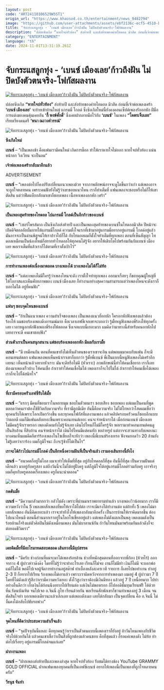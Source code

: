 ```yaml
---
layout: post
code: "ART24110106529W5ST1"
origin_url: "https://www.khaosod.co.th/entertainment/news_9482794"
image: "https://github.com/user-attachments/assets/ebf2136c-ecf5-4510-bd1f-5a67ca79db5b"
title: "จับกระแสลูกทุ่ง - ‘เบนซ์ เมืองเลย’ก้าวถึงฝัน ไม่ปิดบังตัวตนจริง-โฟกัสผลงาน"
description: "ปล่อยซิงเกิล “หายใจบ่ทั่วท้อง” ส่งท้ายปี และส่งท้ายของค่ายไทดอล มิวสิค ก่อนที่เจ้าพ่อเพลงเศร้า ‘เบนซ์ เมืองเลย’ จะย้ายเข้าบ้านใหญ่ แกรมมี่ โกลด์"
category: "ENTERTAINMENT"
language: "th"
date: 2024-11-01T13:31:19.261Z
---
```


# จับกระแสลูกทุ่ง - ‘เบนซ์ เมืองเลย’ก้าวถึงฝัน ไม่ปิดบังตัวตนจริง-โฟกัสผลงาน

[![จับกระแสลูกทุ่ง - ‘เบนซ์ เมืองเลย’ก้าวถึงฝัน ไม่ปิดบังตัวตนจริง-โฟกัสผลงาน](https://www.khaosod.co.th/wpapp/uploads/2024/10/AA-5-scaled.jpg "จับกระแสลูกทุ่ง - ‘เบนซ์ เมืองเลย’ก้าวถึงฝัน ไม่ปิดบังตัวตนจริง-โฟกัสผลงาน")](https://www.khaosod.co.th/wpapp/uploads/2024/10/AA-5-scaled.jpg)

ปล่อยซิงเกิล **“หายใจบ่ทั่วท้อง”** ส่งท้ายปี และส่งท้ายของค่ายไทดอล มิวสิค ก่อนที่เจ้าพ่อเพลงเศร้า **‘เบนซ์ เมืองเลย’** จะย้ายเข้าบ้านใหญ่ แกรมมี่ โกลด์ ซึ่งซิงเกิลใหม่นี้ยังคงคอนเซ็ปต์เพลงรักอกหัก ฝีมือการแต่งของคนคุ้นเคยกัน **‘กี้ พงษ์ศักดิ์’** ซึ่งเคยฝากลายมือไว้กับ **‘เบนซ์’** ในเพลง **“โคตรเจ็บเลย”** เรียบเรียงดนตรี **‘พนา ณะวงค์วรรณ์’**

![จับกระแสลูกทุ่ง - ‘เบนซ์ เมืองเลย’ก้าวถึงฝัน ไม่ปิดบังตัวตนจริง-โฟกัสผลงาน](https://www.khaosod.co.th/wpapp/uploads/2024/10/1-63.jpg)



**ซิงเกิลใหม่**

**เบนซ์** – “เป็นเพลงช้า คือแฟนเรามีคนใหม่ เกิดการช็อก ทำให้เราหายใจไม่ออก หายใจบ่ทั่วท้อง แน่นหน้าอก วิงเวียน จะเป็นลม”

**เจ้าพ่อเพลงเศร้ากลับมาอีกแล้ว**

ADVERTISEMENT

**เบนซ์** – “เพลงต่อไปก็คงปรับเปลี่ยนแนวเพลงด้วย จากภาพลักษณ์อาจจะดูโตขึ้นกว่าเก่า แต่เพลงอาจจะถูกใจหลายคน เพราะคนฟังยังไม่รู้ว่าเขาชอบแนวไหน เราก็ทำเต็มที่ แฟนเพลงจะชอบหรือไม่ก็ให้เขาตัดสิน แต่ว่าฟีดแบ็กกลับมาเขาก็ชอบเพลง เนื้อหาเพลงอกหัก เศร้า”

![จับกระแสลูกทุ่ง - ‘เบนซ์ เมืองเลย’ก้าวถึงฝัน ไม่ปิดบังตัวตนจริง-โฟกัสผลงาน](https://www.khaosod.co.th/wpapp/uploads/2024/10/2-ครูสลา-เบนซ์.jpg)

**เป็นเพลงสุดท้ายของไทดอล ไปแกรมมี่ โกลด์เป็นอีกก้าวของเบนซ์**

**เบนซ์** – “เซอร์ไพรส์มาก เป็นซิงเกิลส่งท้ายปี และเป็นเพลงสุดท้ายของเบนซ์ในไทดอลมิวสิค ปีหน้าจะเปิดดิจิตอลอัลบั้มภายใต้แกรมมี่โกลด์ ความตั้งใจแรกที่เข้ามาอยู่แกรมมี่อยากอยู่แกรมมี่ โกลด์อยู่แล้ว มันอาจจะเป็นด่านพิสูจน์ให้เราก้าวไปก็ได้ กับไทดอลผมก็ตั้งใจทำเต็มที่ทุกเพลง ตอนที่เซ็นสัญญา ไทดอลเหมือนเป็นน้องใหม่ก็อยากทำไทดอลให้ทุกคนได้รู้จัก อยากให้เติบโตไปพร้อมกันกับเบนซ์ เมืองเลย พอเราเต็มที่แล้วเราก็ได้ตามที่เราตั้งเป้าไว้”

![จับกระแสลูกทุ่ง - ‘เบนซ์ เมืองเลย’ก้าวถึงฝัน ไม่ปิดบังตัวตนจริง-โฟกัสผลงาน](https://www.khaosod.co.th/wpapp/uploads/2024/10/8-14.jpg)

**การทำงานเพลงต่อเนื่องมาตลอด บางเพลงได้ บางเพลงไม่ได้ก็ไม่ท้อ**

**เบนซ์** – “แต่ละเพลงไม่มีใครรู้ว่าเพลงไหนจะดัง เราตั้งใจทำทุกเพลง ออกมาเรื่อยๆ ก็ขอบคุณผู้ใหญ่ที่ให้โอกาสและเห็นศักยภาพของ เบนซ์ เมืองเลย ก็ทำงานอย่างสุดความสามารถแต่ว่าเพลงไหนจะดังเราก็บอกไม่ได้ อยู่ที่คนฟัง”

![จับกระแสลูกทุ่ง - ‘เบนซ์ เมืองเลย’ก้าวถึงฝัน ไม่ปิดบังตัวตนจริง-โฟกัสผลงาน](https://www.khaosod.co.th/wpapp/uploads/2024/10/4-1-1.jpg)

**แฟนๆ ชอบจุดไหนของเบนซ์**

**เบนซ์** – “ถ้าเป็นแนวเพลง ความสำเร็จของเพลง เป็นเพลงแนวที่อกหัก ใครอกหักฟังเพลงแล้วต้องร้องไห้ ผมชอบร้องเพลงดึงอารมณ์มาก คือเวลาเอฟซีเจอเขาจะบอกว่า รู้มั้ยหนูฟังเพลงพี่ร้องไห้ทุกครั้งเลย เวลาหนูอกหักฟังเพลงพี่ร้องไห้ตลอด ซึ่งเจอแบบนี้เยอะมาก ผมคิดว่ามาทางนี้สำหรับคนอกหักไปเลยอาจจะดี คนเขาชอบฟัง”

**ส่วนตัวเราเป็นคนสนุกสนาน แต่ชอบร้องเพลงอกหัก มีผลกับเรามั้ย**

**เบนซ์** – “มี เหมือนกัน ตอนที่คนเขายังไม่เห็นตัวตนของเราเขาจะอิน แต่พอผมมาคบกับแฟน ก็จะมีคอนเทนต์ตลก แฟนเพลงพอเห็นหน้าเราเขาก็บอกว่า รู้มั้ยพี่เบนซ์ พี่เป็นแบบนี้หนูฟังเพลงไม่เศร้าอีกเลยนะ เห็นหน้าแล้วอยากหัวเราะ มันจะดีหรือไม่ดี (หัวเราะ) ภาพลักษณ์นี้ทำให้คนเชื่อยาก เราก็เลยต้องมาเพลงเร็วบ้าง ให้คนเชื่อ ถ้าเราทำให้คนเชื่อไม่ได้ เพลงเราก็จะไปไม่ได้ ถ้าเราทำให้คนเชื่อได้เพลงเราก็จะไปได้สนิทใจ”

![จับกระแสลูกทุ่ง - ‘เบนซ์ เมืองเลย’ก้าวถึงฝัน ไม่ปิดบังตัวตนจริง-โฟกัสผลงาน](https://www.khaosod.co.th/wpapp/uploads/2024/10/3-1-1.jpg)

**ที่เรามีครอบครัวเอฟซีรับได้มั้ย**

**เบนซ์** – “แรกๆ มีคนที่ชอบเราในหลายมุม ชอบในตัวตนเรา ชอบเสียง ชอบเพลง แต่ผมเป็นคนที่พูดตลอดว่าคนเราต้องใช้ชีวิตกับความจริง ที่เรามีลูกมีเมีย อันนี้คือความจริง ไม่ได้โกหกว่าโสดผมเชื่อว่าทุกคนรับได้เพราะโลกเปิดกว้างขึ้น และทุกคนโฟกัสที่ผลงานเพลง แล้วคลิปครอบครัวคนก็ชอบอีกแบบว่าตลกดี ผมก็มีแฟนคลับเยอะขึ้นเพราะคอนเทนต์เยอะ คนจะจำหน้าเราได้ เมื่อก่อนเบนซ์ เมืองเลย ไม่มีคนรู้จักเราหรอก เพลงดังคนยังไม่รู้จักเลย เดินไปไหนก็ไม่มีใครรู้จัก พอเรามาทำคอนเทนต์คนดูเป็นสิบล้าน ยี่สิบล้าน คนจำหน้าเราได้ เดินไปไหนมีแต่คนทัก ขอถ่ายรูป แต่อาจจะสวนทางกับเพลงนะ บางคนเห็นผมดีดกีตาร์ร้องเพลงในโซเชี่ยลก็จะทักว่า เพลงนี้พี่เบนซ์ร้องเหรอ ฟังจนยอดวิว 20 ล้านยังไม่รู้เลยว่าเราร้อง ผมก็ภูมิใจนะ ถึงจะรู้ช้าก็ไม่เป็นไร”

**เราจะได้ก้าวไปแกรมมี่โกลด์ เป็นอีกหนึ่งความฝันที่เป็นจริงแล้ว เรามองเส้นทางนี้ยังไง**

**เบนซ์** – “อนาคตก็อยู่ไม่ไกล ผมจะทำให้เต็มที่ที่สุด อยู่กับไทดอลก็ที่สุด อันนี้ก็ที่สุด เป็นความฝันแต่เด็กแล้ว มาอยู่กับครูสลา แต่ถึงวันนี้จะไม่ได้อยู่ฝั่งครู แต่ก็ภูมิใจได้อยู่แกรมมี่โกลด์ร่วมกับครู เอาจริงๆ ผมก็คุยกับครูตลอดเรื่องเพลง ครูก็แนะนำตลอด”

![จับกระแสลูกทุ่ง - ‘เบนซ์ เมืองเลย’ก้าวถึงฝัน ไม่ปิดบังตัวตนจริง-โฟกัสผลงาน](https://www.khaosod.co.th/wpapp/uploads/2024/10/5-.jpg)

**กดดันมั้ย**

**เบนซ์** – “มีความกลัวมากกว่า กลัวไม่ดัง เพราะที่ผ่านมาเราพยายามทำแล้ว บางเพลงวิวน้อยมาก เราก็มีความหวังว่าใน 5 เพลงขอสักเพลงที่ขอให้เราได้ไปต่อ เราจะมีแรงได้ทำงานต่อ แต่ถ้าทั้ง 5 เพลงไม่มาเลยสักเพลง อันนี้คิดเยอะแล้ว เราจะทำยังไงให้เพลงกลับมาอีกครั้ง เป็นการบ้านให้เราคิดมากขึ้น ต้องไปแนวไหนดี ตอนนี้ส่วนมากเราอยู่ในโลกโซเชี่ยลอยู่แล้ว แต่เพลงไม่ดังแตกเป็นพลุ เพลงผมดังเป็นร้อยล้านก็จริงแต่ตัวศิลปินไม่ดังเหมือนเพลง มันไม่บาลานซ์กัน ถ้าวันไหนมันมาพร้อมกันแล้วดังก็จะต่อยอดชีวิตเรา”

![จับกระแสลูกทุ่ง - ‘เบนซ์ เมืองเลย’ก้าวถึงฝัน ไม่ปิดบังตัวตนจริง-โฟกัสผลงาน](https://www.khaosod.co.th/wpapp/uploads/2024/10/7-23.jpg)

**เคยคิดมั้ยที่มีอะไรมาทดสอบตลอด เส้นทางนี้มีอุปสรรค**

**เบนซ์** – “มีครับ ช่วงก่อนที่ผมจะมาได้เพลงร้อยล้าน ช่วงที่หนักสุดตอนที่ออกจากพี่ก้อง (ห้วยไร่) ออกจากวง 4 ผู้บ่าวห่าวด๊งด๊ง โดยที่ไม่รู้ว่าจะทำอะไรเลย เรียนก็ไม่จบ งานก็ไม่มีทำ เงินก็ไม่มี จะบอกพ่อแม่ก็ไม่ได้ พอดีไปเจอผู้จัดการทำงานอยู่สต๊าฟ ทำเบื้องหลังละครเวที รายการ ก็เลยไปขอทำงาน ทำอยู่ 2-3 ปี ก็อยากไปเรียน ร้องเพลงไม่เอาแล้ว เพราะเราผิดหวังจากการทำเพลงมา ผมอยู่ 4 ผู้บ่าวมา 7 ปี โดยที่ไม่ดังแล้วรู้สึกว่าเรามีความหวังเยอะ ตั้งไว้สูงว่าเราต้องมีเงินมีทอง แล้วอยู่ 7 ปี เหนื่อยมาก ไปทำอย่างอื่นดีกว่า เก็บเงินได้ก้อนนึงอยากไปเรียนต่อ แต่เงินไม่พอหรอก ก็ไปออดิชั่นทุนเรียนฟรี ได้ด้วย ที่ม.รัตนบัณฑิต จนไปเจอ อ.จินนี่ ภูไท เรียนด้วยกัน พอเรียนสักพักเขาก็ชวนทำเพลงอยู่ 3 เดือน จนตัดสินใจทำ บอกเพลงเดียวนะแล้วเลิกเลย แต่เพลงดังเฉย เลยได้กลับมา เป็นจุดเปลี่ยน คือ อ.จินนี่ ไม่งั้นคงได้กลับไปขับรถพ่วง”

![จับกระแสลูกทุ่ง - ‘เบนซ์ เมืองเลย’ก้าวถึงฝัน ไม่ปิดบังตัวตนจริง-โฟกัสผลงาน](https://www.khaosod.co.th/wpapp/uploads/2024/10/6-23.jpg)

**จุดไหนที่คิดว่าประสบความสำเร็จแล้ว**

**เบนซ์** – “จุดปัจจุบันนี้แหละ คือทุกคนรู้ว่าเราเป็นตัวตนแบบนี้เพลงเราก็ยังอยู่ ถ้าวันไหนเพลงกับชีวิตจริงไปด้วยกันได้ แล้วคนเขาเชื่อว่าเป็นสิ่งที่ถูกต้องแล้วคนชอบ คือที่สุดแล้ว ก็รอแค่เพลงดัง ไม่ท้อ ทำต่อไปเรื่อยๆ อยู่แกรมมี่โกลด์จนแก่เลย”

**ฝากงานเพลง**

**เบนซ์** – “ฝากเพลงส่งท้ายปีและเพลงล่าสุด หายใจบ่ทั่วท้อง รับชมได้ทางช่อง YouTube GRAMMY GOLD OFFICIAL ฝากแฟนเพลงทุกคนที่เป็นเอฟซีเบนซ์ อยากให้เพลงนี้เป็นเพลงที่ถูกใจหลายคนครับ”

**วีรนุช จันทำ**